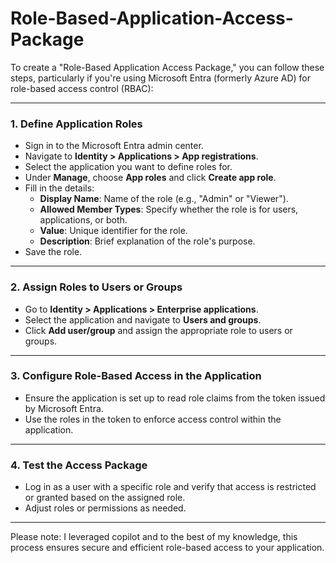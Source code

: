 # Role-Based-Application-Access-Package
To create a "Role-Based Application Access Package," you can follow these steps, particularly if you're using Microsoft Entra (formerly Azure AD) for role-based access control (RBAC):

---

### **1. Define Application Roles**
- Sign in to the Microsoft Entra admin center.
- Navigate to **Identity > Applications > App registrations**.
- Select the application you want to define roles for.
- Under **Manage**, choose **App roles** and click **Create app role**.
- Fill in the details:
  - **Display Name**: Name of the role (e.g., "Admin" or "Viewer").
  - **Allowed Member Types**: Specify whether the role is for users, applications, or both.
  - **Value**: Unique identifier for the role.
  - **Description**: Brief explanation of the role's purpose.
- Save the role.

---

### **2. Assign Roles to Users or Groups**
- Go to **Identity > Applications > Enterprise applications**.
- Select the application and navigate to **Users and groups**.
- Click **Add user/group** and assign the appropriate role to users or groups.

---

### **3. Configure Role-Based Access in the Application**
- Ensure the application is set up to read role claims from the token issued by Microsoft Entra.
- Use the roles in the token to enforce access control within the application.

---

### **4. Test the Access Package**
- Log in as a user with a specific role and verify that access is restricted or granted based on the assigned role.
- Adjust roles or permissions as needed.

---

Please note: I leveraged copilot and to the best of my knowledge, this process ensures secure and efficient role-based access to your application. 
